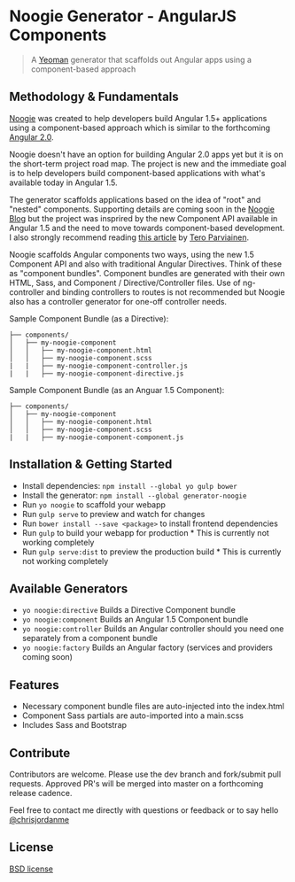# Noogie Generator - AngularJS Components

> A [Yeoman](http://yeoman.io) generator that scaffolds out Angular apps using a component-based approach

## Methodology & Fundamentals
[Noogie](http://noogie.io) was created to help developers build Angular 1.5+ applications using a component-based approach which is similar to the forthcoming [Angular 2.0](https://angular.io/).

Noogie doesn't have an option for building Angular 2.0 apps yet but it is on the short-term project road map. The project is new and the immediate goal is to help developers build component-based applications with what's available today in Angular 1.5. 

The generator scaffolds applications based on the idea of "root" and "nested" components. Supporting details are coming soon in the [Noogie Blog](http://blog.noogie.io/) but the project was insprired by the new Component API available in Angular 1.5 and the need to move towards component-based development. I also strongly recommend reading [this article](http://teropa.info/blog/2015/10/18/refactoring-angular-apps-to-components.html) by [Tero Parviainen](https://twitter.com/teropa).

Noogie scaffolds Angular components two ways, using the new 1.5 Component API and also with traditional Angular Directives. Think of these as "component bundles". Component bundles are generated with their own HTML, Sass, and Component / Directive/Controller files. Use of ng-controller and binding controllers to routes is not recommended but Noogie also has a controller generator for one-off controller needs.

Sample Component Bundle (as a Directive):
```
├── components/
│   ├── my-noogie-component
│   │   ├── my-noogie-component.html
│   │   ├── my-noogie-component.scss
|   |   ├── my-noogie-component-controller.js
|   |   ├── my-noogie-component-directive.js
```
Sample Component Bundle (as an Anguar 1.5 Component):
```
├── components/
│   ├── my-noogie-component
│   │   ├── my-noogie-component.html
│   │   ├── my-noogie-component.scss
|   |   ├── my-noogie-component-component.js
```

## Installation & Getting Started

- Install dependencies: `npm install --global yo gulp bower`
- Install the generator: `npm install --global generator-noogie`
- Run `yo noogie` to scaffold your webapp
- Run `gulp serve` to preview and watch for changes
- Run `bower install --save <package>` to install frontend dependencies
- Run `gulp` to build your webapp for production * This is currently not working completely
- Run `gulp serve:dist` to preview the production build * This is currently not working completely

## Available Generators
- `yo noogie:directive` Builds a Directive Component bundle
- `yo noogie:component` Builds an Angular 1.5 Component bundle
- `yo noogie:controller` Builds an Angular controller should you need one separately from a component bundle
- `yo noogie:factory` Builds an Angular factory (services and providers coming soon)

## Features
- Necessary component bundle files are auto-injected into the index.html
- Component Sass partials are auto-imported into a main.scss
- Includes Sass and Bootstrap

## Contribute
Contributors are welcome. Please use the dev branch and fork/submit pull requests. Approved PR's will be merged into master on a forthcoming release cadence. 

Feel free to contact me directly with questions or feedback or to say hello [@chrisjordanme](http://twitter.com/chrisjordanme)

## License
[BSD license](http://opensource.org/licenses/bsd-license.php)
